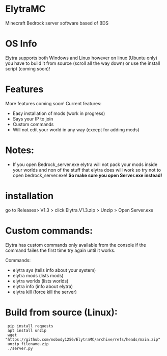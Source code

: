 # ElytraMC
Minecraft Bedrock server software based of BDS

# OS Info
Elytra supports both Windows and Linux however on linux (Ubuntu only) you have to build it from source (scroll all the way down) or use the install script (coming soon)!



# Features
More features coming soon!
Current features:
+ Easy installation of mods (work in progress)
+ Says your IP to join
+ Custom commands
+ Will not edit your world in any way (except for adding mods)



# Notes:
+ If you open Bedrock_server.exe elytra will not pack your mods inside your worlds and non of the stuff that elytra does will 
work so try not to open bedrock_server.exe! <strong> So make sure you open Server.exe instead! </strong>

# installation
go to Releases> V1.3 > click Elytra.V1.3.zip > Unzip > Open Server.exe

# Custom commands:
Elytra has custom commands only available from the console if the command 
failes the first time try again until it works.
 






Commands:

+ elytra sys (tells info about your system)
+ elytra mods (lists mods)
+ elytra worlds (lists worlds)
+ elytra info (info about elytra)
+ elytra kill (force kill the server)

# Build from source (Linux):

``` apt install python 
 pip install requests 
 apt install unzip 
 wget "https://github.com/nobody1256/ElytraMC/archive/refs/heads/main.zip" 
 unzip filename.zip 
 ./server.py 


